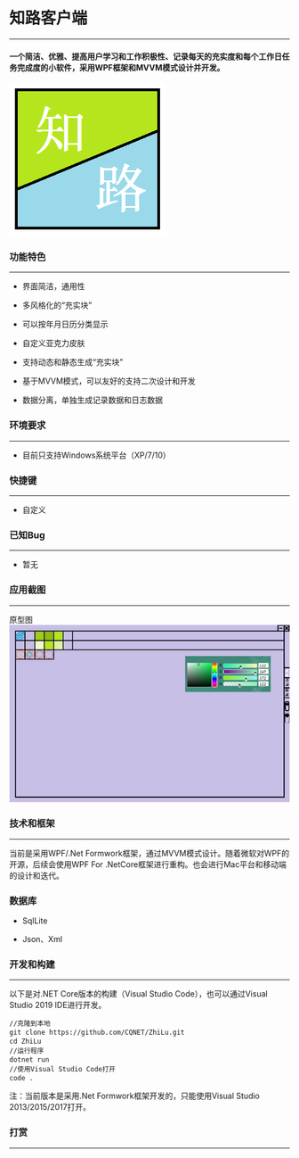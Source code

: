 # 知路客户端

------



#### 一个简洁、优雅、提高用户学习和工作积极性、记录每天的充实度和每个工作日任务完成度的小软件，采用WPF框架和MVVM模式设计并开发。

![logo](https://raw.githubusercontent.com/CQNET/ZhiLu/master/%E6%82%AC%E6%B5%AE%E6%A1%86.png)

### 功能特色
------
* 界面简洁，通用性

* 多风格化的“充实块”

* 可以按年月日历分类显示

* 自定义亚克力皮肤

* 支持动态和静态生成“充实块”

* 基于MVVM模式，可以友好的支持二次设计和开发

* 数据分离，单独生成记录数据和日志数据


### 环境要求
-----
* 目前只支持Windows系统平台（XP/7/10）

### 快捷键
------
* 自定义

### 已知Bug
------
* 暂无

### 应用截图
------

原型图
![](https://raw.githubusercontent.com/CQNET/ZhiLu/master/%E7%9F%A5%E8%B7%AF_%E5%8E%9F%E5%9E%8B1.png)



### 技术和框架

-----
当前是采用WPF/.Net Formwork框架，通过MVVM模式设计。随着微软对WPF的开源，后续会使用WPF For .NetCore框架进行重构。也会进行Mac平台和移动端的设计和迭代。

### 数据库

- SqlLite

- Json、Xml


### 开发和构建

------

以下是对.NET Core版本的构建（Visual Studio Code），也可以通过Visual Studio 2019 IDE进行开发。

```
//克隆到本地
git clone https://github.com/CQNET/ZhiLu.git
cd ZhiLu
//运行程序
dotnet run
//使用Visual Studio Code打开
code .
```

注：当前版本是采用.Net Formwork框架开发的，只能使用Visual Studio 2013/2015/2017打开。

### 打赏

------

